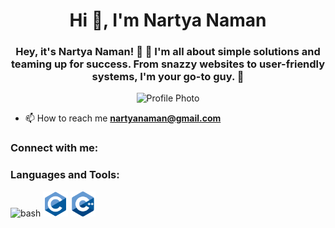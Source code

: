 <h1 align="center">Hi 👋, I'm Nartya Naman</h1>
<h3 align="center">Hey, it's Nartya Naman! 🚀 🌟 I'm all about simple solutions and teaming up for success. From snazzy websites to user-friendly systems, I'm your go-to guy. 👨</h3>

<div align="center">
  <img src="https://images.app.goo.gl/eCzvZXZkmWTpP8Xq6" alt="Profile Photo" width="150">
</div>

- 📫 How to reach me **nartyanaman@gmail.com**

<h3 align="left">Connect with me:</h3>
<p align="left"></p>

<h3 align="left">Languages and Tools:</h3>
<p align="left">
  <img src="https://www.vectorlogo.zone/logos/gnu_bash/gnu_bash-icon.svg" alt="bash" width="40" height="40">
  <img src="https://raw.githubusercontent.com/devicons/devicon/master/icons/c/c-original.svg" alt="c" width="40" height="40">
  <img src="https://raw.githubusercontent.com/devicons/devicon/master/icons/cplusplus/cplusplus-original.svg" alt="cplusplus" width="40" height="40">
  <!-- Add more tool icons here -->
</p>
